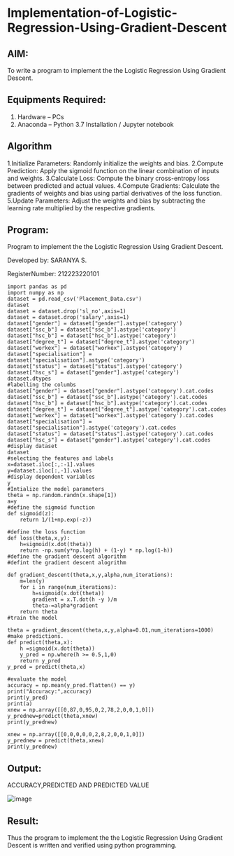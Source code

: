 # Implementation-of-Logistic-Regression-Using-Gradient-Descent

## AIM:
To write a program to implement the the Logistic Regression Using Gradient Descent.

## Equipments Required:
1. Hardware – PCs
2. Anaconda – Python 3.7 Installation / Jupyter notebook

## Algorithm
1.Initialize Parameters: Randomly initialize the weights and bias.
2.Compute Prediction: Apply the sigmoid function on the linear combination of inputs and weights.
3.Calculate Loss: Compute the binary cross-entropy loss between predicted and actual values.
4.Compute Gradients: Calculate the gradients of weights and bias using partial derivatives of the loss function.
5.Update Parameters: Adjust the weights and bias by subtracting the learning rate multiplied by the respective gradients.
## Program:

Program to implement the the Logistic Regression Using Gradient Descent.

Developed by: SARANYA S.

RegisterNumber: 212223220101


```
import pandas as pd
import numpy as np
dataset = pd.read_csv('Placement_Data.csv')
dataset
dataset = dataset.drop('sl_no',axis=1)
dataset = dataset.drop('salary',axis=1)
dataset["gender"] = dataset["gender"].astype('category')
dataset["ssc_b"] = dataset["ssc_b"].astype('category')
dataset["hsc_b"] = dataset["hsc_b"].astype('category')
dataset["degree_t"] = dataset["degree_t"].astype('category')
dataset["workex"] = dataset["workex"].astype('category')
dataset["specialisation"] = dataset["specialisation"].astype('category')
dataset["status"] = dataset["status"].astype('category')
dataset["hsc_s"] = dataset["gender"].astype('category')
dataset.dtypes
#labelling the columbs
dataset["gender"] = dataset["gender"].astype('category').cat.codes
dataset["ssc_b"] = dataset["ssc_b"].astype('category').cat.codes
dataset["hsc_b"] = dataset["hsc_b"].astype('category').cat.codes
dataset["degree_t"] = dataset["degree_t"].astype('category').cat.codes
dataset["workex"] = dataset["workex"].astype('category').cat.codes
dataset["specialisation"] = dataset["specialisation"].astype('category').cat.codes
dataset["status"] = dataset["status"].astype('category').cat.codes
dataset["hsc_s"] = dataset["gender"].astype('category').cat.codes
#display dataset
dataset
#selecting the features and labels
x=dataset.iloc[:,:-1].values
y=dataset.iloc[:,-1].values
#display dependent variables
y
#Intialize the model parameters
theta = np.random.randn(x.shape[1])
a=y
#define the sigmoid function
def sigmoid(z):
    return 1/(1+np.exp(-z))

#define the loss function
def loss(theta,x,y):
    h=sigmoid(x.dot(theta))
    return -np.sum(y*np.log(h) + (1-y) * np.log(1-h))
#define the gradient descent algorithm
#defint the gradient descent alogrithm

def gradient_descent(theta,x,y,alpha,num_iterations):
    m=len(y)
    for i in range(num_iterations):
        h=sigmoid(x.dot(theta))
        gradient = x.T.dot(h -y )/m
        theta-=alpha*gradient
    return theta
#train the model

theta = gradient_descent(theta,x,y,alpha=0.01,num_iterations=1000)
#make predictions.
def predict(theta,x):
    h =sigmoid(x.dot(theta))
    y_pred = np.where(h >= 0.5,1,0)
    return y_pred
y_pred = predict(theta,x)

#evaluate the model
accuracy = np.mean(y_pred.flatten() == y)
print("Accuracy:",accuracy)
print(y_pred)
print(a)
xnew = np.array([[0,87,0,95,0,2,78,2,0,0,1,0]])
y_prednew=predict(theta,xnew)
print(y_prednew)

xnew = np.array([[0,0,0,0,0,2,8,2,0,0,1,0]])
y_prednew = predict(theta,xnew)
print(y_prednew)
```

## Output:
ACCURACY,PREDICTED AND PREDICTED VALUE

![image](https://github.com/user-attachments/assets/011542db-7e20-48db-b635-f945fde3afdc)



## Result:
Thus the program to implement the the Logistic Regression Using Gradient Descent is written and verified using python programming.

